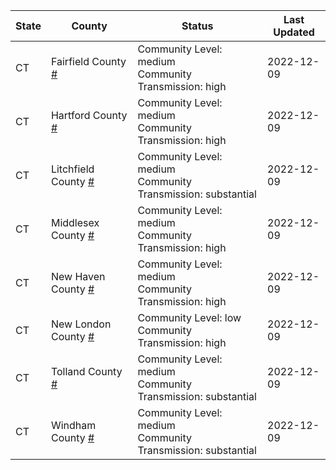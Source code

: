 State | County | Status | Last Updated
--- | --- | --- | --- 
CT | Fairfield County <a href="#fairfield_county">#</a> | <a name="fairfield_county"></a>Community Level: medium<br/>Community Transmission: high | 2022-12-09
CT | Hartford County <a href="#hartford_county">#</a> | <a name="hartford_county"></a>Community Level: medium<br/>Community Transmission: high | 2022-12-09
CT | Litchfield County <a href="#litchfield_county">#</a> | <a name="litchfield_county"></a>Community Level: medium<br/>Community Transmission: substantial | 2022-12-09
CT | Middlesex County <a href="#middlesex_county">#</a> | <a name="middlesex_county"></a>Community Level: medium<br/>Community Transmission: high | 2022-12-09
CT | New Haven County <a href="#new_haven_county">#</a> | <a name="new_haven_county"></a>Community Level: medium<br/>Community Transmission: high | 2022-12-09
CT | New London County <a href="#new_london_county">#</a> | <a name="new_london_county"></a>Community Level: low<br/>Community Transmission: high | 2022-12-09
CT | Tolland County <a href="#tolland_county">#</a> | <a name="tolland_county"></a>Community Level: medium<br/>Community Transmission: substantial | 2022-12-09
CT | Windham County <a href="#windham_county">#</a> | <a name="windham_county"></a>Community Level: medium<br/>Community Transmission: substantial | 2022-12-09
